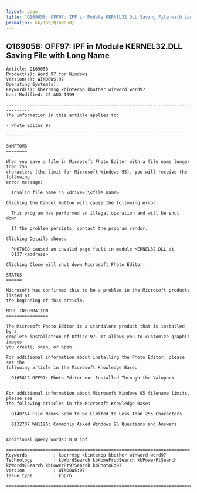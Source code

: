 ```yaml
---
layout: page
title: "Q169058: OFF97: IPF in Module KERNEL32.DLL Saving File with Long Name"
permalink: kb/169/Q169058/
---
```


## Q169058: OFF97: IPF in Module KERNEL32.DLL Saving File with Long Name

	Article: Q169058
	Product(s): Word 97 for Windows
	Version(s): WINDOWS:97
	Operating System(s): 
	Keyword(s): kberrmsg kbinterop kbother winword word97
	Last Modified: 22-AUG-1999
	
	-------------------------------------------------------------------------------
	The information in this article applies to:
	
	- Photo Editor 97 
	-------------------------------------------------------------------------------
	
	SYMPTOMS
	========
	
	When you save a file in Microsoft Photo Editor with a file name longer than 255
	characters (the limit for Microsoft Windows 95), you will receive the following
	error message:
	
	  Invalid file name in <drive>:\<file name>
	
	Clicking the Cancel button will cause the following error:
	
	  This program has performed an illegal operation and will be shut down.
	
	  If the problem persists, contact the program vendor.
	
	Clicking Details shows:
	
	  PHOTOED caused an invalid page fault in module KERNEL32.DLL at
	  0137:<address>
	
	Clicking Close will shut down Microsoft Photo Editor.
	
	STATUS
	======
	
	Microsoft has confirmed this to be a problem in the Microsoft products listed at
	the beginning of this article.
	
	MORE INFORMATION
	================
	
	The Microsoft Photo Editor is a standalone product that is installed by a
	complete installation of Office 97. It allows you to customize graphic images
	you create, scan, or open.
	
	For additional information about installing the Photo Editor, please see the
	following article in the Microsoft Knowledge Base:
	
	  Q165812 OFF97: Photo Editor not Installed Through the Valupack
	
	
	For additional information about Microsoft Windows 95 filename limits, please see
	the following articles in the Microsoft Knowledge Base:
	
	  Q148754 File Names Seem to Be Limited to Less Than 255 Characters
	
	  Q132737 WW1195: Commonly Asked Windows 95 Questions and Answers
	
	
	Additional query words: 8.0 ipf
	
	======================================================================
	Keywords          : kberrmsg kbinterop kbother winword word97 
	Technology        : kbWordSearch kbHomeProdSearch kbPowerPtSearch kbWord97Search kbPowerPt97Search kbPhotoEd97
	Version           : WINDOWS:97
	Issue type        : kbprb
	
	=============================================================================
	
